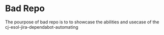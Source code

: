 # Bad Repo

The pourpose of bad repo is to to showcase the abilities and usecase of the cj-esol-jira-dependabot-automating
